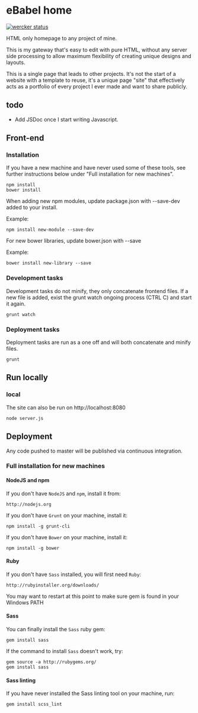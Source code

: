 # eBabel home 

[![wercker status](https://app.wercker.com/status/1d2bb48a0faefdfef38c6a82f93dcbdb/s/master "wercker status")](https://app.wercker.com/project/bykey/1d2bb48a0faefdfef38c6a82f93dcbdb)

HTML only homepage to any project of mine.

This is my gateway that's easy to edit with pure HTML, without any server side processing to allow maximum flexibility of creating unique designs and layouts.

This is a single page that leads to other projects. It's not the start of a website with a template to reuse, it's a unique page "site" that effectively acts as a portfolio of every project I ever made and want to share publicly.

## todo

- Add JSDoc once I start writing Javascript.

## Front-end

### Installation

If you have a new machine and have never used some of these tools, see further instructions below under "Full installation for new machines".

```
npm install
bower install
```

When adding new npm modules, update package.json with --save-dev added to your install. 

Example:

```
npm install new-module --save-dev
```

For new bower libraries, update bower.json with --save

Example:

```
bower install new-library --save
```

### Development tasks

Development tasks do not minify, they only concatenate frontend files. If a new file is added, exist the grunt watch ongoing process (CTRL C) and start it again.

```
grunt watch
```

### Deployment tasks

Deployment tasks are run as a one off and will both concatenate and minify files.

```
grunt
```

## Run locally

### local

The site can also be run on http://localhost:8080

```
node server.js
```

## Deployment

Any code pushed to master will be published via continuous integration.


### Full installation for new machines

#### NodeJS and npm

If you don't have `NodeJS` and `npm`, install it from:

```
http://nodejs.org
```

If you don't have `Grunt` on your machine, install it:

```
npm install -g grunt-cli
```

If you don't have `Bower` on your machine, install it:

```
npm install -g bower
```

#### Ruby

If you don't have `Sass` installed, you will first need `Ruby`:

```
http://rubyinstaller.org/downloads/
```

You may want to restart at this point to make sure gem is found in your Windows PATH

#### Sass

You can finally install the `Sass` ruby gem:

```
gem install sass
```

If the command to install `Sass` doesn't work, try:

```
gem source -a http://rubygems.org/
gem install sass
```

#### Sass linting

If you have never installed the Sass linting tool on your machine, run:

```
gem install scss_lint
```
